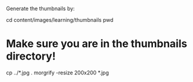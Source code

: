 Generate the thumbnails by:

cd content/images/learning/thumbnails
pwd
# Make sure you are in the thumbnails directory!
cp ../*.jpg .
morgrify -resize 200x200 *.jpg

